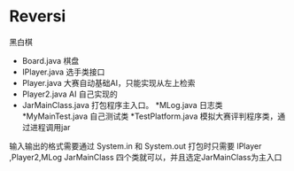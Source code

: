 ﻿# Reversi
黑白棋

* Board.java 棋盘
* IPlayer.java 选手类接口
* Player.java  大赛自动基础AI，只能实现从左上检索
* Player2.java AI 自己实现的
* JarMainClass.java  打包程序主入口。
*MLog.java 		日志类
*MyMainTest.java 自己测试类
*TestPlatform.java 模拟大赛评判程序类，通过进程调用jar

输入输出的格式需要通过 System.in 和 System.out
打包时只需要 IPlayer ,Player2,MLog JarMainClass 四个类就可以，并且选定JarMainClass为主入口